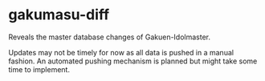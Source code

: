# gakumasu-diff

Reveals the master database changes of Gakuen-Idolmaster.

Updates may not be timely for now as all data is pushed in a manual fashion. An automated pushing mechanism is planned but might take some time to implement.
